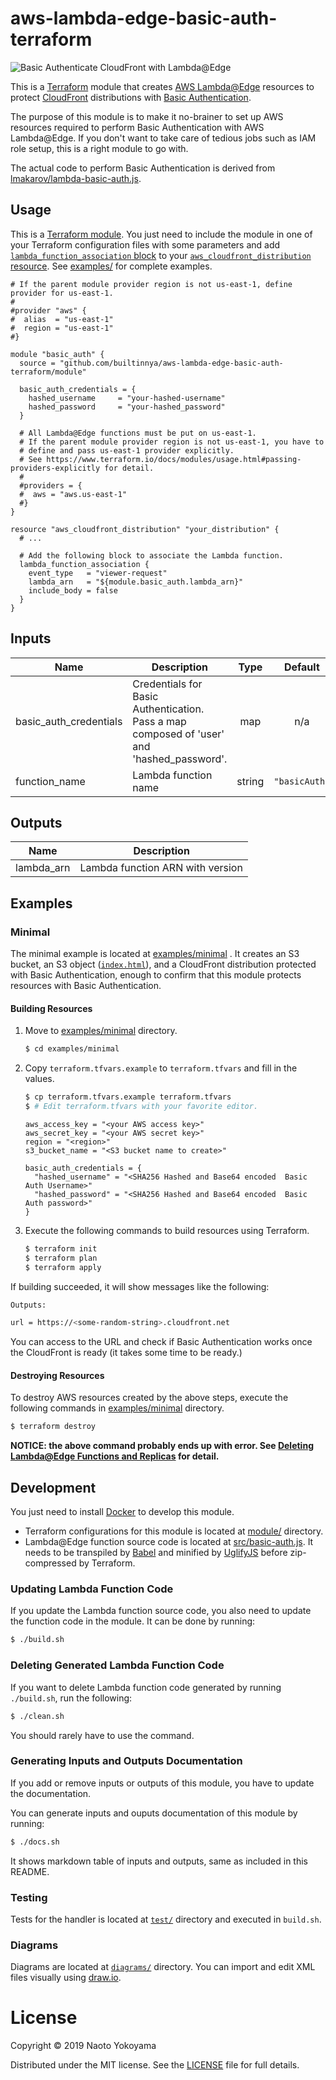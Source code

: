 # aws-lambda-edge-basic-auth-terraform

![Basic Authenticate CloudFront with Lambda@Edge](diagrams/aws-cloudfront-lambda-edge-basic-auth.png)

This is a [Terraform](https://www.terraform.io/) module that creates [AWS Lambda@Edge](https://docs.aws.amazon.com/AmazonCloudFront/latest/DeveloperGuide/lambda-at-the-edge.html) resources to protect [CloudFront](https://docs.aws.amazon.com/AmazonCloudFront/latest/DeveloperGuide/Introduction.html) distributions with [Basic Authentication](https://en.wikipedia.org/wiki/Basic_access_authentication).

The purpose of this module is to make it no-brainer to set up AWS resources required to perform Basic Authentication with AWS Lambda@Edge. If you don't want to take care of tedious jobs such as IAM role setup, this is a right module to go with.

The actual code to perform Basic Authentication is derived from [lmakarov/lambda-basic-auth.js](https://gist.github.com/lmakarov/e5984ec16a76548ff2b278c06027f1a4#file-lambda-basic-auth-js).

## Usage

This is a [Terraform module](https://www.terraform.io/docs/modules/index.html). You just need to include the module in one of your Terraform configuration files with some parameters and add [`lambda_function_association` block](https://www.terraform.io/docs/providers/aws/r/cloudfront_distribution.html#lambda-function-association) to your [`aws_cloudfront_distribution` resource](https://www.terraform.io/docs/providers/aws/r/cloudfront_distribution.html). See [examples/](/examples) for complete examples.

```hcl
# If the parent module provider region is not us-east-1, define provider for us-east-1.
#
#provider "aws" {
#  alias  = "us-east-1"
#  region = "us-east-1"
#}

module "basic_auth" {
  source = "github.com/builtinnya/aws-lambda-edge-basic-auth-terraform/module"

  basic_auth_credentials = {
    hashed_username     = "your-hashed-username"
    hashed_password     = "your-hashed_password"
  }

  # All Lambda@Edge functions must be put on us-east-1.
  # If the parent module provider region is not us-east-1, you have to
  # define and pass us-east-1 provider explicitly.
  # See https://www.terraform.io/docs/modules/usage.html#passing-providers-explicitly for detail.
  #
  #providers = {
  #  aws = "aws.us-east-1"
  #}
}

resource "aws_cloudfront_distribution" "your_distribution" {
  # ...

  # Add the following block to associate the Lambda function.
  lambda_function_association {
    event_type   = "viewer-request"
    lambda_arn   = "${module.basic_auth.lambda_arn}"
    include_body = false
  }
}
```

## Inputs

| Name | Description | Type | Default | Required |
|------|-------------|:----:|:-----:|:-----:|
| basic\_auth\_credentials | Credentials for Basic Authentication. Pass a map composed of 'user' and 'hashed_password'. | map | n/a | yes |
| function\_name | Lambda function name | string | `"basicAuth"` | no |

## Outputs

| Name | Description |
|------|-------------|
| lambda\_arn | Lambda function ARN with version |

## Examples

### Minimal

The minimal example is located at [examples/minimal](examples/minimal) . It creates an S3 bucket, an S3 object ([`index.html`](examples/minimal/index.html)), and a CloudFront distribution protected with Basic Authentication, enough to confirm that this module protects resources with Basic Authentication.

#### Building Resources

1. Move to [examples/minimal](examples/minimal) directory.

    ```bash
    $ cd examples/minimal
    ```

2. Copy `terraform.tfvars.example` to `terraform.tfvars` and fill in the values.

    ```bash
    $ cp terraform.tfvars.example terraform.tfvars
    $ # Edit terraform.tfvars with your favorite editor.
    ```

    ```hcl
    aws_access_key = "<your AWS access key>"
    aws_secret_key = "<your AWS secret key>"
    region = "<region>"
    s3_bucket_name = "<S3 bucket name to create>"

    basic_auth_credentials = {
      "hashed_username" = "<SHA256 Hashed and Base64 encoded  Basic Auth Username>"
      "hashed_password" = "<SHA256 Hashed and Base64 encoded  Basic Auth password>"
    }
    ```

3. Execute the following commands to build resources using Terraform.

    ```bash
    $ terraform init
    $ terraform plan
    $ terraform apply
    ```

If building succeeded, it will show messages like the following:

```bash
Outputs:

url = https://<some-random-string>.cloudfront.net
```

You can access to the URL and check if Basic Authentication works once the CloudFront is ready (it takes some time to be ready.)

#### Destroying Resources

To destroy AWS resources created by the above steps, execute the following commands in [examples/minimal](examples/minimal) directory.

```bash
$ terraform destroy
```

**NOTICE: the above command probably ends up with error. See [Deleting Lambda@Edge Functions and Replicas](https://docs.aws.amazon.com/AmazonCloudFront/latest/DeveloperGuide/lambda-edge-delete-replicas.html) for detail.**

## Development

You just need to install [Docker](https://www.docker.com/) to develop this module.

- Terraform configurations for this module is located at [module/](module/) directory.
- Lambda@Edge function source code is located at [src/basic-auth.js](src/basic-auth.js). It needs to be transpiled by [Babel](https://babeljs.io/) and minified by [UglifyJS](http://lisperator.net/uglifyjs/) before zip-compressed by Terraform.

### Updating Lambda Function Code

If you update the Lambda function source code, you also need to update the function code in the module. It can be done by running:

```bash
$ ./build.sh
```

### Deleting Generated Lambda Function Code

If you want to delete Lambda function code generated by running `./build.sh`, run the following:

```bash
$ ./clean.sh
```

You should rarely have to use the command.

### Generating Inputs and Outputs Documentation

If you add or remove inputs or outputs of this module, you have to update the documentation.

You can generate inputs and ouputs documentation of this module by running:

```bash
$ ./docs.sh
```

It shows markdown table of inputs and outputs, same as included in this README.

### Testing

Tests for the handler is located at [`test/`](test/) directory and executed in `build.sh`.

### Diagrams

Diagrams are located at [`diagrams/`](diagrams/) directory. You can import and edit XML files visually using [draw.io](https://www.draw.io/).

# License

Copyright © 2019 Naoto Yokoyama

Distributed under the MIT license. See the [LICENSE](./LICENSE) file for full details.
